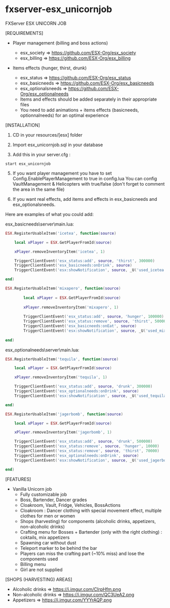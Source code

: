 # fxserver-esx_unicornjob

FXServer ESX UNICORN JOB


[REQUIREMENTS]

* Player management (billing and boss actions)
  * esx_society => https://github.com/ESX-Org/esx_society
  * esx_billing => https://github.com/ESX-Org/esx_billing

* Items effects (hunger, thirst, drunk)
  * esx_status => https://github.com/ESX-Org/esx_status
  * esx_basicneeds => https://github.com/ESX-Org/esx_basicneeds
  * esx_optionalsneeds => https://github.com/ESX-Org/esx_optionalneeds
  * Items and effects should be added separately in their appropriate files
  * You need to add animations + items effects (basicneeds, optionnalneeds) for an optimal experience


[INSTALLATION]

1) CD in your resources/[esx] folder

3) Import esx_unicornjob.sql in your database

4) Add this in your server.cfg :

```
start esx_unicornjob
```
5) If you want player management you have to set Config.EnablePlayerManagement to true in config.lua
   You can config VaultManagement & Helicopters with true/false (don't forget to comment the area in the same file)

6) If you want real effects, add items and effects in esx_basicneeds and esx_optionalsneeds.

Here are examples of what you could add:

esx_basicneeds\server\main.lua:
```lua
ESX.RegisterUsableItem('icetea', function(source)

    local xPlayer = ESX.GetPlayerFromId(source)

    xPlayer.removeInventoryItem('icetea', 1)

    TriggerClientEvent('esx_status:add', source, 'thirst', 300000)
    TriggerClientEvent('esx_basicneeds:onDrink', source)
    TriggerClientEvent('esx:showNotification', source, _U('used_icetea'))

end)

ESX.RegisterUsableItem('mixapero', function(source)
    
        local xPlayer = ESX.GetPlayerFromId(source)
    
        xPlayer.removeInventoryItem('mixapero', 1)
    
        TriggerClientEvent('esx_status:add', source, 'hunger', 100000)
        TriggerClientEvent('esx_status:remove', source, 'thirst', 50000)
        TriggerClientEvent('esx_basicneeds:onEat', source)
        TriggerClientEvent('esx:showNotification', source, _U('used_mixapero'))
    
end)
```


esx_optionalneeds\server\main.lua:
```lua
ESX.RegisterUsableItem('tequila', function(source)

    local xPlayer = ESX.GetPlayerFromId(source)

    xPlayer.removeInventoryItem('tequila', 1)

    TriggerClientEvent('esx_status:add', source, 'drunk', 300000)
    TriggerClientEvent('esx_optionalneeds:onDrink', source)
    TriggerClientEvent('esx:showNotification', source, _U('used_tequila'))

end)

ESX.RegisterUsableItem('jagerbomb', function(source)

    local xPlayer = ESX.GetPlayerFromId(source)

    xPlayer.removeInventoryItem('jagerbomb', 1)

    TriggerClientEvent('esx_status:add', source, 'drunk', 500000)
    TriggerClientEvent('esx_status:remove', source, 'hunger', 10000)
    TriggerClientEvent('esx_status:remove', source, 'thirst', 70000)
    TriggerClientEvent('esx_optionalneeds:onDrink', source)
    TriggerClientEvent('esx:showNotification', source, _U('used_jagerbomb'))

end)
```

   
[FEATURES]

* Vanilla Unicorn job
  * Fully customizable job
  * Boss, Bartender, Dancer grades
  * Cloakroom, Vault, Fridge, Vehicles, BossActions
  * Cloakroom : Dancer clothing with special movement effect, multiple clothes for men or women
  * Shops (harvesting) for components (alcoholic drinks, appetizers, non-alcoholic drinks)
  * Crafting menu for Bosses + Bartender (only with the right clothing) : coktails, mix appetizers
  * Spawning car without dust
  * Teleport marker to be behind the bar
  * Players can miss the crafting part (~10% miss) and lose the components used
  * Billing menu
  * Girl are not supplied



[SHOPS (HARVESTING) AREAS]

* Alcoholic drinks => https://i.imgur.com/CIrpHfm.png
* Non-alcoholic drinks => https://i.imgur.com/QC3UeA2.png
* Appetizers => https://i.imgur.com/YYYrAQP.png
